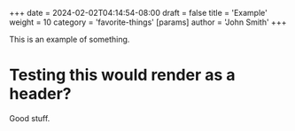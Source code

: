 +++
date = 2024-02-02T04:14:54-08:00
draft = false
title = 'Example'
weight = 10
category = 'favorite-things'
[params]
  author = 'John Smith'
+++


This is an example of something.

# Testing this would render as a header?

Good stuff.
